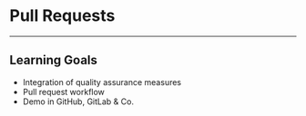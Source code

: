 # Pull Requests

---

## Learning Goals

 * Integration of quality assurance measures
 * Pull request workflow
 * Demo in GitHub, GitLab & Co.

